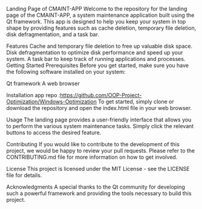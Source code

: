 Landing Page of CMAINT-APP 
Welcome to the repository for the landing page of the CMAINT-APP, a system maintenance application built using the Qt framework. This app is designed to help you keep your system in top shape by providing features such as cache deletion, temporary file deletion, disk defragmentation, and a task bar.

Features
Cache and temporary file deletion to free up valuable disk space.
Disk defragmentation to optimize disk performance and speed up your system.
A task bar to keep track of running applications and processes.
Getting Started
Prerequisites
Before you get started, make sure you have the following software installed on your system:

Qt framework
A web browser

Installation
app repo :https://github.com/OOP-Project-Optimization/Windows-Optimization
To get started, simply clone or download the repository and open the index.html file in your web browser.

Usage
The landing page provides a user-friendly interface that allows you to perform the various system maintenance tasks. Simply click the relevant buttons to access the desired feature.

Contributing
If you would like to contribute to the development of this project, we would be happy to review your pull requests. Please refer to the CONTRIBUTING.md file for more information on how to get involved.

License
This project is licensed under the MIT License - see the LICENSE file for details.

Acknowledgments
A special thanks to the Qt community for developing such a powerful framework and providing the tools necessary to build this project.



